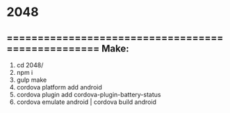 # 2048
==================================================
Make:
--------------------------------------
1. cd 2048/
2. npm i
3. gulp make
4. cordova platform add android
5. cordova plugin add cordova-plugin-battery-status
6. cordova emulate android | cordova build android
